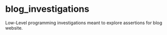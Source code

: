 # blog_investigations
Low-Level programming investigations meant to explore assertions for blog website.
